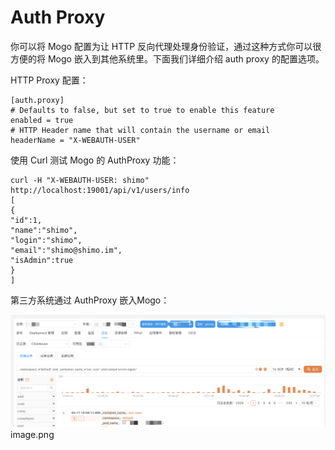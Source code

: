 # Auth Proxy

你可以将 Mogo 配置为让 HTTP 反向代理处理身份验证，通过这种方式你可以很方便的将 Mogo 嵌入到其他系统里。下面我们详细介绍 auth proxy 的配置选项。



HTTP Proxy 配置：
```
[auth.proxy]
# Defaults to false, but set to true to enable this feature
enabled = true
# HTTP Header name that will contain the username or email
headerName = "X-WEBAUTH-USER"
```

使用 Curl 测试 Mogo 的 AuthProxy 功能：
```
curl -H "X-WEBAUTH-USER: shimo"  http://localhost:19001/api/v1/users/info
[
{
"id":1,
"name":"shimo",
"login":"shimo",
"email":"shimo@shimo.im",
"isAdmin":true
}
]
```

第三方系统通过 AuthProxy 嵌入Mogo：

![img.png](../../images/auth-proxy.png)image.png